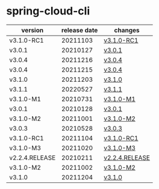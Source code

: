 # spring-cloud-cli	


|version|release date|changes|
|---|---|---|
|v3.1.0-RC1|20211103|[v3.1.0-RC1](./v3.1.0-RC1-20211103.md)|
|v3.0.1|20210127|[v3.0.1](./v3.0.1-20210127.md)|
|v3.0.4|20211216|[v3.0.4](./v3.0.4-20211216.md)|
|v3.0.4|20211215|[v3.0.4](./v3.0.4-20211215.md)|
|v3.1.0|20211203|[v3.1.0](./v3.1.0-20211203.md)|
|v3.1.1|20220527|[v3.1.1](./v3.1.1-20220527.md)|
|v3.1.0-M1|20210731|[v3.1.0-M1](./v3.1.0-M1-20210731.md)|
|v3.0.1|20210128|[v3.0.1](./v3.0.1-20210128.md)|
|v3.1.0-M2|20211001|[v3.1.0-M2](./v3.1.0-M2-20211001.md)|
|v3.0.3|20210528|[v3.0.3](./v3.0.3-20210528.md)|
|v3.1.0-RC1|20211104|[v3.1.0-RC1](./v3.1.0-RC1-20211104.md)|
|v3.1.0-M3|20211020|[v3.1.0-M3](./v3.1.0-M3-20211020.md)|
|v2.2.4.RELEASE|20210211|[v2.2.4.RELEASE](./v2.2.4.RELEASE-20210211.md)|
|v3.1.0-M2|20211002|[v3.1.0-M2](./v3.1.0-M2-20211002.md)|
|v3.1.0|20211204|[v3.1.0](./v3.1.0-20211204.md)|
